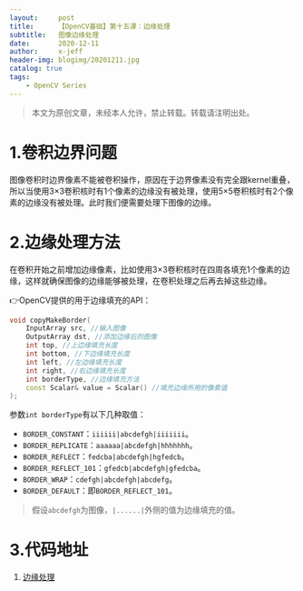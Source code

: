 ```yaml
---
layout:     post
title:      【OpenCV基础】第十五课：边缘处理
subtitle:   图像边缘处理
date:       2020-12-11
author:     x-jeff
header-img: blogimg/20201211.jpg
catalog: true
tags:
    - OpenCV Series
---
```

>本文为原创文章，未经本人允许，禁止转载。转载请注明出处。

# 1.卷积边界问题

图像卷积时边界像素不能被卷积操作，原因在于边界像素没有完全跟kernel重叠，所以当使用3×3卷积核时有1个像素的边缘没有被处理，使用5×5卷积核时有2个像素的边缘没有被处理。此时我们便需要处理下图像的边缘。

# 2.边缘处理方法

在卷积开始之前增加边缘像素，比如使用3×3卷积核时在四周各填充1个像素的边缘，这样就确保图像的边缘能够被处理，在卷积处理之后再去掉这些边缘。

👉OpenCV提供的用于边缘填充的API：

```cpp
void copyMakeBorder(
	InputArray src, //输入图像
	OutputArray dst, //添加边缘后的图像
	int top, //上边缘填充长度
	int bottom, //下边缘填充长度
	int left, //左边缘填充长度
	int right, //右边缘填充长度
	int borderType, //边缘填充方法
	const Scalar& value = Scalar() //填充边缘所用的像素值
);
```

参数`int borderType`有以下几种取值：

* `BORDER_CONSTANT`：`iiiiii|abcdefgh|iiiiiii`。
* `BORDER_REPLICATE`：`aaaaaa|abcdefgh|hhhhhhh`。
* `BORDER_REFLECT`：`fedcba|abcdefgh|hgfedcb`。
* `BORDER_REFLECT_101`：`gfedcb|abcdefgh|gfedcba`。
* `BORDER_WRAP`：`cdefgh|abcdefgh|abcdefg`。
* `BORDER_DEFAULT`：即`BORDER_REFLECT_101`。

>假设`abcdefgh`为图像，`|......|`外侧的值为边缘填充的值。

# 3.代码地址

1. [边缘处理](https://github.com/x-jeff/OpenCV_Code_Demo/tree/master/Demo15)
